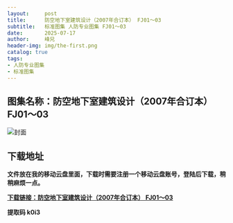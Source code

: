 ```yaml
---
layout:     post
title:      防空地下室建筑设计（2007年合订本） FJ01～03
subtitle:   标准图集 人防专业图集 FJ01～03
date:       2025-07-17
author:     峰兄
header-img: img/the-first.png
catalog: true
tags:
- 人防专业图集
- 标准图集
---
```

## 图集名称：防空地下室建筑设计（2007年合订本） FJ01～03
![封面](https://pic1.imgdb.cn/item/687864c758cb8da5c8bc7353.jpg)


## 下载地址 ##
**文件放在我的移动云盘里面，下载时需要注册一个移动云盘账号，登陆后下载，稍稍麻烦一点。**  
  
[**下载链接：防空地下室建筑设计（2007年合订本） FJ01～03**](https://caiyun.139.com/w/i/2oxwDS4pZV6s4)


**提取码 k0i3**

